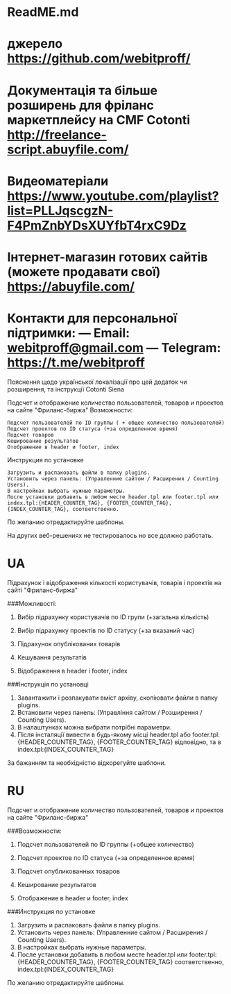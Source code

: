 ReadME.md
===
джерело
	https://github.com/webitproff/
===
Документація та більше розширень для фріланс маркетплейсу на CMF Cotonti
	http://freelance-script.abuyfile.com/
===
Видеоматеріали
	https://www.youtube.com/playlist?list=PLLJqscgzN-F4PmZnbYDsXUYfbT4rxC9Dz
===
Інтернет-магазин готових сайтів (можете продавати свої)
	https://abuyfile.com/
===
Контакти для персональної підтримки:
	— Email: webitproff@gmail.com
	— Telegram: https://t.me/webitproff
===
Пояснення щодо української локалізації про цей додаток чи розширення, та інструкції 
Cotonti Siena


Подсчет и отображение количество пользователей, товаров и проектов на сайте "Фриланс-биржа"
Возможности:

    Подсчет пользователей по ID группы ( + общее количество пользователей)
    Подсчет проектов по ID статуса (+за определенное время)
    Подсчет товаров
    Кеширование результатов
    Отображение в header и footer, index

Инструкция по установке

    Загрузить и распаковать файли в папку plugins.
    Установить через панель: (Управленние сайтом / Расширения / Counting Users).
    В настройках выбрать нужные параметры.
    После установки добавить в любом месте header.tpl или footer.tpl или index.tpl:{HEADER_COUNTER_TAG}, {FOOTER_COUNTER_TAG}, {INDEX_COUNTER_TAG}, соответственно.

По желанию отредактируйте шаблоны.

На других веб-решениях не тестировалось но все должно работать.

UA
==============

Підрахунок і відображення кількості користувачів, товарів і проектів на сайті "Фриланс-биржа"

###Можливості:

1. Вибір підрахунку користувачів по ID групи (+загальна кількість)

2. Вибір підрахунку проектів по ID статусу (+за вказаний час)

3. Підрахунок опублікованих товарів

4. Кешування результатів

5. Відображення в header і footer, index


###Інструкція по установці 

1. Завантажити і розпакувати вміст архіву, скопіювати файли в папку plugins. 
2. Встановити через панель: (Управління сайтом / Розширення / Counting Users).
3. В налаштунках можна вибрати потрібні параметри.
4. Після інсталяції вивести в будь-якому місці header.tpl або footer.tpl:{HEADER_COUNTER_TAG}, {FOOTER_COUNTER_TAG} відповідно, та в index.tpl:{INDEX_COUNTER_TAG}

За бажанням та необхідністю відкорегуйте шаблони.

RU
==============

Подсчет и отображение количество пользователей, товаров и проектов на сайте "Фриланс-биржа"

###Возможности:

1. Подсчет пользователей по ID группы (+общее количество)

2. Подсчет проектов по ID статуса  (+за определенное время)

3. Подсчет опубликованных товаров

3. Кеширование результатов

4. Отображение в header и footer, index



###Инструкция по уcтановке 

1. Загрузить и распаковать файли в папку plugins. 
2. Установить через панель: (Управленние сайтом / Расширения / Counting Users).
3. В настройках  выбрать нужные параметры.
4. После установки добавить в любом месте header.tpl или footer.tpl:{HEADER_COUNTER_TAG}, {FOOTER_COUNTER_TAG} соответственно, index.tpl:{INDEX_COUNTER_TAG}
 

По желанию отредактируйте шаблоны.
